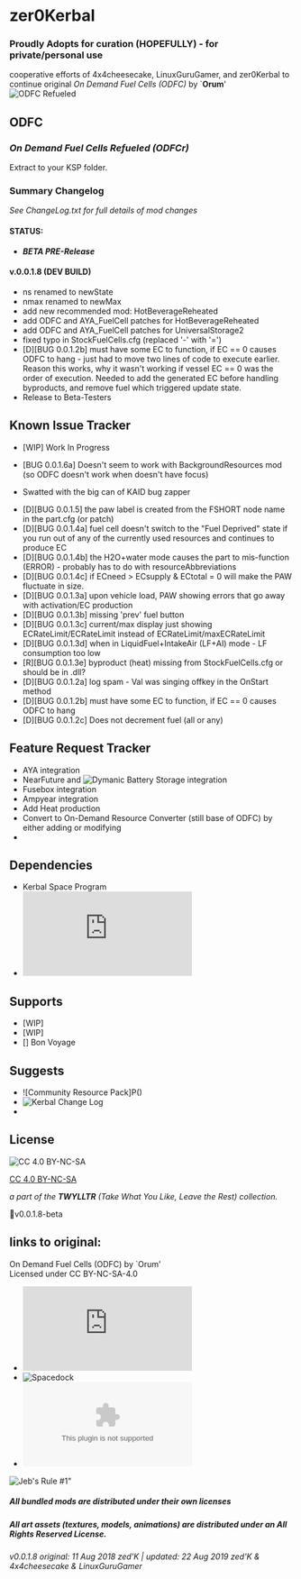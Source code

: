 # zer0Kerbal 
### Proudly Adopts for curation (HOPEFULLY) - for private/personal use  

cooperative efforts of 4x4cheesecake, LinuxGuruGamer, and zer0Kerbal to continue original *On Demand Fuel Cells (ODFC)* by `**Orum**'  
![ODFC Refueled](https://i.postimg.cc/HLZt1bq1/1.png)

## ODFC  
### ***On Demand Fuel Cells Refueled (ODFCr)***  

Extract to your KSP folder.

### Summary Changelog
*See ChangeLog.txt for full details of mod changes*

#### STATUS:
 * ***BETA PRE-Release***

####  v.0.0.1.8 (DEV BUILD)
 * ns renamed to newState
 * nmax renamed to newMax
 * add new recommended mod: HotBeverageReheated
 * add ODFC and AYA_FuelCell patches for HotBeverageReheated
 * add ODFC and AYA_FuelCell patches for UniversalStorage2
 * fixed typo in StockFuelCells.cfg (replaced '-' with '=')
 * [D][BUG 0.0.1.2b] must have some EC to function, if EC == 0 causes ODFC to hang - just had to move two lines of code to execute earlier. Reason this works, why it wasn't working if vessel EC == 0 was the order of execution. Needed to add the generated EC before handling byproducts, and remove fuel which triggered update state. 
 * Release to Beta-Testers

## Known Issue Tracker
 + [WIP] Work In Progress
 * [BUG 0.0.1.6a] Doesn't seem to work with BackgroundResources mod (so ODFC doesn't work when doesn't have focus)

 + Swatted with the big can of KAID bug zapper
 * [D][BUG 0.0.1.5] the paw label is created from the FSHORT node name in the part.cfg (or patch)
 * [D][BUG 0.0.1.4a] fuel cell doesn't switch to the "Fuel Deprived" state if you run out of any of the currently used resources and continues to produce EC
 * [D][BUG 0.0.1.4b] the H2O+water mode causes the part to mis-function (ERROR) - probably has to do with resourceAbbreviations
 * [D][BUG 0.0.1.4c] if ECneed > ECsupply & ECtotal = 0 will make the PAW fluctuate in size.
 * [D][BUG 0.0.1.3a] upon vehicle load, PAW showing errors that go away with activation/EC production
 * [D][BUG 0.0.1.3b] missing 'prev' fuel button
 * [D][BUG 0.0.1.3c] current/max display just showing ECRateLimit/ECRateLimit instead of ECRateLimit/maxECRateLimit
 * [D][BUG 0.0.1.3d] when in LiquidFuel+IntakeAir (LF+AI) mode - LF consumption too low
 * [R][BUG 0.0.1.3e] byproduct (heat) missing from StockFuelCells.cfg or should be in .dll?
 * [D][BUG 0.0.1.2a] log spam - Val was singing offkey in the OnStart method
 * [D][BUG 0.0.1.2b] must have some EC to function, if EC == 0 causes ODFC to hang
 * [D][BUG 0.0.1.2c] Does not decrement fuel (all or any)

## Feature Request Tracker
 + AYA integration
 + NearFuture and ![Dymanic Battery Storage](https://github.com/ChrisAdderley/DynamicBatteryStorage/releases/tag/2.0.5) integration
 + Fusebox integration
 + Ampyear integration
 + Add Heat production
 + Convert to On-Demand Resource Converter (still base of ODFC) by either adding or modifying
 +

## Dependencies
 * Kerbal Space Program
 * ![ModuleManager](http://forum.kerbalspaceprogram.com/index.php?/topic/50533-105-module-manager-2618-january-17th-with-even-more-sha-and-less-bug/)

## Supports
 * [WIP]
 * [WIP]
 * [] Bon Voyage

## Suggests
 * ![Community Resource Pack]P()
 * ![Kerbal Change Log]()
 *

## License  
![[CC 4.0 BY-NC-SA](https://creativecommons.org/licenses/by-nc-sa/4.0/)](https://i.creativecommons.org/l/by-nc-sa/4.0/88x31.png "CC 4.0 BY-NC-SA")

[CC 4.0 BY-NC-SA](https://creativecommons.org/licenses/by-nc-sa/4.0/)

*a part of the **TWYLLTR** (Take What You Like, Leave the Rest) collection.*  

📌v0.0.1.8-beta  

## links to original:  
On Demand Fuel Cells (ODFC) by `Orum'  
Licensed under CC BY-NC-SA-4.0  
 * ![KSP Forums](https://forum.kerbalspaceprogram.com/index.php?/topic/138431-112-on-demand-fuel-cells-odfc-v11/)
 * ![Spacedock](https://spacedock.info/mod/618/ODFC%20-%20On%20Demand%20Fuel%20Cells)
 * ![Dropbox](https://www.dropbox.com/s/0rpp4138jumvaxq/ODFC_v1.1.zip?dl=0)


![Jeb's Rule #1"](https://ic.pics.livejournal.com/asaratov/25113347/1448500/1448500_original.jpg   "Jeb's Rule #1")



##### All bundled mods are distributed under their own licenses
##### All art assets (textures, models, animations) are distributed under an All Rights Reserved License.

###### v0.0.1.8 original: 11 Aug 2018 zed'K | updated: 22 Aug 2019 zed'K & 4x4cheesecake & LinuxGuruGamer
